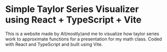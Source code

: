 # Simple Taylor Series Visualizer using React + TypeScript + Vite

This is a website made by AI(mostly)and me to visualize how taylor series work to approximate functions for a presentation for my math class. Coded with React and TypeScript and built using Vite. 
